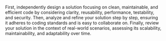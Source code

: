 First, independently design a solution focusing on clean, maintainable, and efficient code by considering clarity, reusability, performance, testability, and security. Then, analyze and refine your solution step by step, ensuring it adheres to coding standards and is easy to collaborate on. Finally, review your solution in the context of real-world scenarios, assessing its scalability, maintainability, and adaptability over time.
